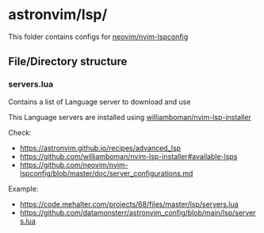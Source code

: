 # astronvim/lsp/

This folder contains configs for [neovim/nvim-lspconfig](https://github.com/neovim/nvim-lspconfig)

## File/Directory structure

<!--
loaded tree structure with
tree -a -H "." tools/astronvim/lsp -L 1
-->

### servers.lua

Contains a list of Language server to download and use

This Language servers are installed using [williamboman/nvim-lsp-installer](https://github.com/williamboman/nvim-lsp-installer)

Check:
- https://astronvim.github.io/recipes/advanced_lsp
- https://github.com/williamboman/nvim-lsp-installer#available-lsps
- https://github.com/neovim/nvim-lspconfig/blob/master/doc/server_configurations.md

Example:
- https://code.mehalter.com/projects/68/files/master/lsp/servers.lua
- https://github.com/datamonsterr/astronvim_config/blob/main/lsp/servers.lua
